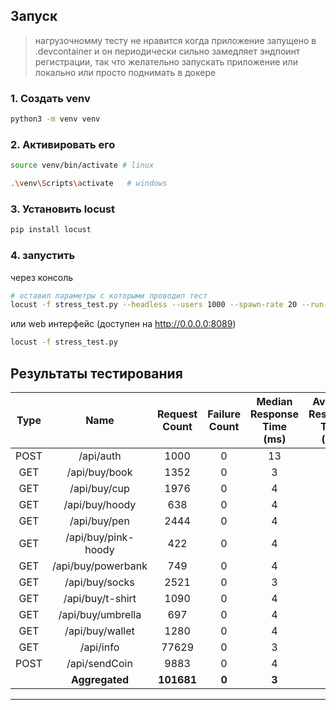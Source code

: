 ## Запуск
> нагрузочномму тесту не нравится когда приложение запущено в .devcontainer и он периодически сильно замедляет эндпоинт регистрации, так что желательно запускать приложение или локально или просто поднимать в докере

### 1. Создать venv

```sh
python3 -m venv venv
``` 


### 2. Активировать его

```sh
source venv/bin/activate # linux

.\venv\Scripts\activate   # windows
``` 


### 3. Установить locust

```sh
pip install locust
```


### 4. запустить 

через консоль
```sh
# оставил параметры с которыми проводил тест
locust -f stress_test.py --headless --users 1000 --spawn-rate 20 --run-time 3m --csv=report
```

или web интерфейс (доступен на http://0.0.0.0:8089)
```sh
locust -f stress_test.py
```


## Результаты тестирования
| Type | Name                | Request Count | Failure Count | Median Response Time (ms) | Average Response Time (ms) | Min Response Time (ms) | Max Response Time (ms) | Avg Content Size (B) | Requests/s | Failures/s | 50% (ms) | 66% (ms) | 75% (ms) | 80% (ms) | 90% (ms) | 95% (ms) | 98% (ms) | 99% (ms) | 99.9% (ms) | 99.99% (ms) | 100% (ms) |
|:----:|:-------------------:|:-------------:|:-------------:|:-------------------------:|:--------------------------:|:----------------------:|:----------------------:|:--------------------:|:----------:|:----------:|:---------:|:---------:|:---------:|:---------:|:---------:|:---------:|:---------:|:---------:|:-----------:|:------------:|:----------:|
| POST | /api/auth           | 1000          | 0             | 13                      | 13                       | 4                    | 34                    | 151                  | 6          | 0          | 13       | 14       | 15       | 16       | 19       | 23       | 28       | 31       | 34         | 34          | 34         |
| GET  | /api/buy/book       | 1352          | 0             | 3                       | 4                        | 1                    | 30                    | 2                    | 8          | 0          | 3        | 4        | 5        | 6        | 7        | 9        | 11       | 14       | 19         | 30          | 30         |
| GET  | /api/buy/cup        | 1976          | 0             | 4                       | 4                        | 1                    | 32                    | 2                    | 11         | 0          | 4        | 4        | 5        | 5        | 7        | 9        | 12       | 14       | 23         | 32          | 32         |
| GET  | /api/buy/hoody      | 638           | 0             | 4                       | 5                        | 1                    | 33                    | 2                    | 4          | 0          | 4        | 5        | 6        | 7        | 10       | 12       | 14       | 16       | 33         | 33          | 33         |
| GET  | /api/buy/pen        | 2444          | 0             | 4                       | 4                        | 1                    | 27                    | 2                    | 14         | 0          | 4        | 4        | 5        | 6        | 7        | 9        | 11       | 14       | 20         | 27          | 27         |
| GET  | /api/buy/pink-hoody | 422           | 0             | 4                       | 5                        | 1                    | 22                    | 2                    | 2          | 0          | 4        | 5        | 6        | 7        | 10       | 12       | 14       | 16       | 22         | 22          | 22         |
| GET  | /api/buy/powerbank  | 749           | 0             | 4                       | 5                        | 1                    | 24                    | 2                    | 4          | 0          | 4        | 5        | 6        | 7        | 9        | 11       | 12       | 14       | 24         | 24          | 24         |
| GET  | /api/buy/socks      | 2521          | 0             | 3                       | 4                        | 1                    | 30                    | 2                    | 14         | 0          | 3        | 4        | 5        | 5        | 7        | 9        | 12       | 13       | 27         | 30          | 30         |
| GET  | /api/buy/t-shirt    | 1090          | 0             | 4                       | 5                        | 1                    | 21                    | 2                    | 6          | 0          | 4        | 5        | 5        | 6        | 9        | 11       | 13       | 16       | 21         | 21          | 21         |
| GET  | /api/buy/umbrella   | 697           | 0             | 4                       | 5                        | 1                    | 20                    | 2                    | 4          | 0          | 4        | 5        | 6        | 7        | 9        | 11       | 13       | 16       | 20         | 20          | 20         |
| GET  | /api/buy/wallet     | 1280          | 0             | 4                       | 4                        | 1                    | 23                    | 2                    | 7          | 0          | 4        | 4        | 5        | 6        | 7        | 10       | 12       | 15       | 19         | 23          | 23         |
| GET  | /api/info           | 77629         | 0             | 3                       | 3                        | 1                    | 40                    | 888                  | 433        | 0          | 3        | 4        | 4        | 5        | 6        | 7        | 9        | 11       | 18         | 35          | 40         |
| POST | /api/sendCoin       | 9883          | 0             | 4                       | 4                        | 1                    | 37                    | 2                    | 55         | 0          | 4        | 4        | 5        | 5        | 7        | 8        | 10       | 12       | 26         | 37          | 37         |
|      | **Aggregated**      | **101681**    | **0**       | **3**                   | **4**                    | **1**                | **40**                | **680**              | **567**    | **0**      | **3**    | **4**    | **4**    | **5**    | **6**    | **8**    | **11**   | **13**   | **26**     | **35**      | **40**     |

 
---